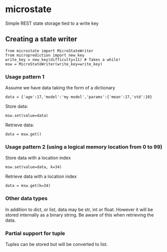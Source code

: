 # microstate 

Simple REST state storage tied to a write key

## Creating a state writer 

    from microstate import MicroStateWriter
    from microprediction import new_key
    write_key = new_key(difficulty=11) # Takes a while! 
    msw = MicroStateWriter(write_key=write_key)

### Usage pattern 1

Assume we have data taking the form of a dictionary

    data = {'age':17,'model':'my model','params':{'mean':17,'std':10}
    
Store data: 

    msw.set(value=data)
    
Retrieve data:

    data = msw.get()     
    
### Usage pattern 2 (using a logical memory location from 0 to 99)

Store data with a location index

    msw.set(value=data, k=34)
    
Retrieve data with a location index

    data = msw.get(k=34) 
    
### Other data types

In addition to dict, or list, data may be str, int or float. 
However it will be stored internally as a binary string. Be aware of this when
retrieving the data. 

### Partial support for tuple

Tuples can be stored but will be converted to list. 
    